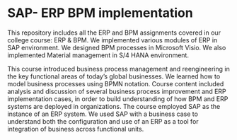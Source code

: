 # SAP- ERP BPM implementation
This repository includes all the ERP and BPM assignments covered in our college course: ERP & BPM. We implemented various modules of ERP in SAP environment. We designed BPM processes in Microsoft Visio. We also implemented Material management in S/4 HANA environment. 

This course introduced business process management and reengineering in the key functional areas of today’s global businesses. We learned how to model business processes using BPMN notation. Course content included analysis and discussion of several business process improvement and ERP implementation cases, in order to build understanding of how BPM and ERP systems are deployed in organizations. The course employed SAP as the instance of an ERP system. We used SAP with a business case to understand both the configuration and use of an ERP as a tool for integration of business across functional units. 

